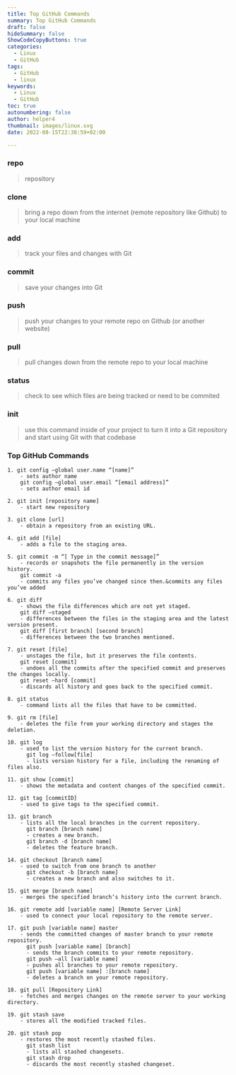 ```yaml
---
title: Top GitHub Commands
summary: Top GitHub Commands
draft: false
hideSummary: false
ShowCodeCopyButtons: true
categories:
  - Linux
  - GitHub
tags:
  - GitHub
  - linux
keywords:
  - Linux
  - GitHub
toc: true
autonumbering: false
author: helper4
thumbnail: images/linux.svg
date: 2022-08-15T22:38:59+02:00

---
```




### **repo** 
> repository

### clone 
> bring a repo down from the internet (remote repository like Github) to your local machine

### add 
> track your files and changes with Git

### commit 
> save your changes into Git

### push 
> push your changes to your remote repo on Github (or another website)

### pull 
> pull changes down from the remote repo to your local machine

### status 
> check to see which files are being tracked or need to be commited

### init 
> use this command inside of your project to turn it into a Git repository and start using Git with that codebase


### Top GitHub Commands 

```text
1. git config –global user.name “[name]” 
    - sets author name
    git config –global user.email “[email address]” 
    - sets author email id
```
```text
2. git init [repository name] 
    - start new repository
```
```text
3. git clone [url] 
    - obtain a repository from an existing URL.
```
```text
4. git add [file] 
    - adds a file to the staging area.
```
```text
5. git commit -m “[ Type in the commit message]” 
    - records or snapshots the file permanently in the version history.
    git commit -a 
    - commits any files you’ve changed since then.&commits any files you’ve added
```
```text
6. git diff 
    - shows the file differences which are not yet staged.
    git diff –staged 
    - differences between the files in the staging area and the latest version present.
    git diff [first branch] [second branch] 
    - differences between the two branches mentioned.
```
```text
7. git reset [file] 
    - unstages the file, but it preserves the file contents.
    git reset [commit] 
    - undoes all the commits after the specified commit and preserves the changes locally.
    git reset –hard [commit] 
    - discards all history and goes back to the specified commit.
```
```text
8. git status 
    - command lists all the files that have to be committed.
```
```text
9. git rm [file] 
    - deletes the file from your working directory and stages the deletion.
```
```text
10. git log 
    - used to list the version history for the current branch.
      git log –follow[file] 
      - lists version history for a file, including the renaming of files also.
```
```text
11. git show [commit] 
    - shows the metadata and content changes of the specified commit.
```
```text
12. git tag [commitID] 
    - used to give tags to the specified commit.
```
```text
13. git branch
    - lists all the local branches in the current repository.
      git branch [branch name] 
      - creates a new branch.
      git branch -d [branch name] 
      - deletes the feature branch.
```
```text
14. git checkout [branch name] 
    - used to switch from one branch to another
      git checkout -b [branch name] 
      - creates a new branch and also switches to it.
```
```text
15. git merge [branch name] 
    - merges the specified branch’s history into the current branch.
```
```text
16. git remote add [variable name] [Remote Server Link] 
    - used to connect your local repository to the remote server.
```
```text
17. git push [variable name] master
    - sends the committed changes of master branch to your remote repository.
      git push [variable name] [branch] 
      - sends the branch commits to your remote repository.
      git push –all [variable name] 
      - pushes all branches to your remote repository.
      git push [variable name] :[branch name] 
      - deletes a branch on your remote repository.
```
```text
18. git pull [Repository Link] 
    - fetches and merges changes on the remote server to your working directory.
```
```text
19. git stash save
    - stores all the modified tracked files.
```
```text
20. git stash pop
    - restores the most recently stashed files.
      git stash list
      - lists all stashed changesets.
      git stash drop
      - discards the most recently stashed changeset.
```